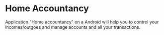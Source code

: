 # Home Accountancy
Application "Home accountancy" on a Android will help you to control your incomes/outgoes and manage accounts and all your transactions.
